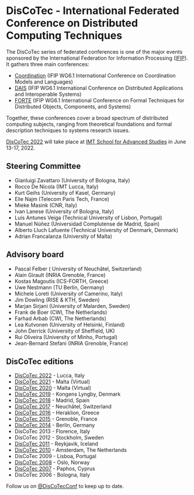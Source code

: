 # DisCoTec - International Federated Conference on Distributed Computing Techniques 

The DisCoTec series of federated conferences is one of the major events sponsored by the International Federation for Information Processing ([IFIP](http://www.ifip.org)). It gathers three main conferences:
* [Coordination](https://www.discotec.org/2021/coordination) (IFIP WG6.1 International Conference on Coordination Models and Languages)
* [DAIS](https://www.discotec.org/2021/dais) (IFIP WG6.1 International Conference on Distributed Applications and Interoperable Systems)
* [FORTE](https://www.discotec.org/2021/forte) (IFIP WG6.1 International Conference on Formal Techniques for Distributed Objects, Components, and Systems)

Together, these conferences cover a broad spectrum of distributed computing subjects,
ranging from theoretical foundations and formal description techniques to systems
research issues. 

[DisCoTec 2022](http://www.discotec.org/2022) will take place at [IMT School for Advanced Studies](http://www.imtlucca.it/en) in June 13-17, 2022.

## Steering Committee
* Gianluigi Zavattaro (University of Bologna, Italy) 
* Rocco De Nicola (IMT Lucca, Italy)
* Kurt Geihs (University of Kasel, Germany)
* Elie Najm (Telecom Paris Tech, France)
* Mieke Masink (CNR, Italy)
* Ivan Lanese (University of Bologna, Italy)
* Luís Antunes Veiga (Technical University of Lisbon, Portugal)
* Manuel Núñez (Universidad Complutense de Madrid, Spain)
* Alberto Lluch Lafuente (Technical University of Denmark, Denmark)
* Adrian Francalanza (University of Malta)

## Advisory board
* Pascal Felber ( University of Neuchâtel, Switzerland)
* Alain Girault (INRIA Grenoble, France)
* Kostas Magoutis (ICS-FORTH, Greece)
* Uwe Nestmann (TU Berlin, Germany)
* Michele Loreti (University of Camerino, Italy)
* Jim Dowling (RISE & KTH, Sweden)
* Marjan Sirjani (University of Malarden, Sweden)
* Frank de Boer (CWI, The Netherlands)
* Farhad Arbab (CWI, The Netherlands)
* Lea Kutvonen (University of Helsinki, Finland)
* John Derrick (University of Sheffield, UK)
* Rui Oliveira (University of Minho, Portugal)
* Jean-Bernard Stefani (INRIA Grenoble, France)


## DisCoTec editions
* [DisCoTec 2022](http://www.discotec.org/2022) - Lucca, Italy 
* [DisCoTec 2021](http://www.discotec.org/2021) - Malta (Virtual)
* [DisCoTec 2020](http://www.discotec.org/2020) - Malta (Virtual)
* [DisCoTec 2019](http://www.discotec.org/2019) - Kongens Lyngby, Denmark
* [DisCoTec 2018](http://2018.discotec.org/) - Madrid, Spain
* [DisCoTec 2017](http://2017.discotec.org/) - Neuchâtel, Switzerland
* [DisCoTec 2016](http://2016.discotec.org/) - Heraklion, Greece
* [DisCoTec 2015](http://discotec2015.inria.fr/) - Grenoble, France
* [DisCoTec 2014](https://www.discotec2014.tu-berlin.de/) - Berlin, Germany
* DisCoTec 2013 - Florence, Italy
* DisCoTec 2012 - Stockholm, Sweden
* [DisCoTec 2011](http://discotec.ru.is/) - Reykjavik, Iceland
* [DisCoTec 2010](http://web.archive.org/web/20100806052340/http://discotec.project.cwi.nl/index.php/Main_Page) - Amsterdam, The Netherlands
* DisCoTec 2009 - Lisboa, Portugal
* [DisCoTec 2008](http://discotec08.ifi.uio.no/) - Oslo, Norway
* [DisCoTec 2007](http://www.discotec07.cs.ucy.ac.cy/) - Paphos, Cyprus
* DisCoTec 2006 - Bologna, Italy

Follow us on [@DisCoTecConf](https://twitter.com/DisCoTecConf) to keep up to date.
